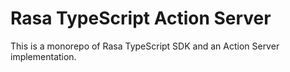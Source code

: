 # Rasa TypeScript Action Server

This is a monorepo of Rasa TypeScript SDK and an Action Server implementation.